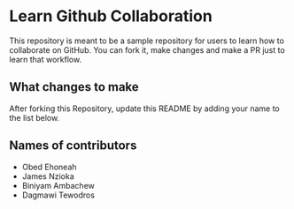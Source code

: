 
# Learn Github Collaboration
This repository is meant to be a sample repository for users to learn how to collaborate on GitHub. You can fork it, make changes and make a PR just to learn that workflow.

## What changes to make
After forking this Repository, update this README by adding your name to the list below.

## Names of contributors
- Obed Ehoneah
- James Nzioka
- Biniyam Ambachew
- Dagmawi Tewodros
